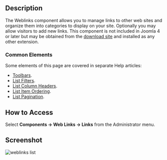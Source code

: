<!-- Filename: Help4.x:Components_Weblinks_Links / Display title: Web Links -->

## Description

The Weblinks component allows you to manage links to other web sites and
organize them into categories to display on your site. Optionally you
may allow visitors to add new links. This component is not included in
Joomla 4 or later but may be obtained from the 
[download site](https://downloads.joomla.org/extensions/weblinks)
and installed as any other extension.

### Common Elements

Some elements of this page are covered in separate Help articles:

* [Toolbars](jdocmanual?article=help/common-elements/toolbars).
* [List Filters](jdocmanual?article=help/common-elements/list-filters).
* [List Column Headers](jdocmanual?article=help/common-elements/list-column-headers).
* [List Item Ordering](jdocmanual?article=help/common-elements/list-ordering).
* [List Pagination](jdocmanual?article=help/common-elements/list-pagination).

## How to Access

Select **Components → Web Links → Links** from the Administrator
menu.

## Screenshot

![weblinks list](../../../en/images/weblinks/weblinks-list.png)
